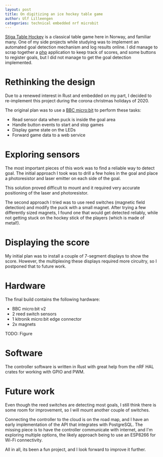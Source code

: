 ```yaml
---
layout: post
title: On digitizing an ice hockey table game
author: Ulf Lilleengen
categories: technical embedded nrf microbit
---
```


[Stiga Table Hockey](https://www.stigasports.com/eu/leisure-play/table-games/table-hockey) is a classical table game here in Norway, and familiar many. One of my side projects while studying was to implement an automated goal detection mechanism and log results online. I did manage to scrap together a [php](https://github.com/lulf/stigadigi/tree/ecdd4e0f8953c1d14f7a9ecd41f7055be03fa4a3) application to keep track of scores, and some buttons to register goals, but I did not manage to get the goal detection implemented.

# Rethinking the design

Due to a renewed interest in Rust and embedded on my part, I decided to re-implement this project during the corona christmas holidays of 2020.

The original plan was to use a [BBC micro:bit](https://microbit.org) to perform these tasks:

* Read sensor data when puck is inside the goal area
* Handle button events to start and stop games
* Display game state on the LEDs
* Forward game data to a web service

# Exploring sensors

The most important pieces of this work was to find a reliable way to detect goal. The initial approach I took was to drill a few holes in the goal and place a photoresistor and laser emitter on each side of the goal.

This solution proved difficult to mount and it required very accurate positioning of the laser and photoresistor. 

The second approach I tried was to use reed switches (magnetic field detection) and modify the puck with a small magnet. After trying a few differently sized magnets, I found one that would get detected reliably, while not getting stuck on the hockey stick of the players (which is made of metal!).

# Displaying the score

My initial plan was to install a couple of 7-segment displays to show the score. However, the multiplexing these displays required more circuitry, so I postponed that to future work.


# Hardware

The final build contains the following hardware:

* BBC micro:bit v2
* 2 reed switch sensors
* 1 kitronik micro:bit edge connector
* 2x magnets


TODO: Figure

# Software

The controller software is written in Rust with great help from the nRF HAL crates for working with GPIO and PWM.

# Future work

Even though the reed switches are detecting most goals, I still think there is some room for improvement, so I will mount another couple of switches.

Connecting the controller to the cloud is on the road map, and I have an early implementation of the API that integrates with PostgreSQL. The missing piece is to have the controller communicate with internet, and I'm exploring multiple options, the likely approach being to use an ESP8266 for Wi-Fi connectivity.

All in all, its been a fun project, and I look forward to improve it further.
